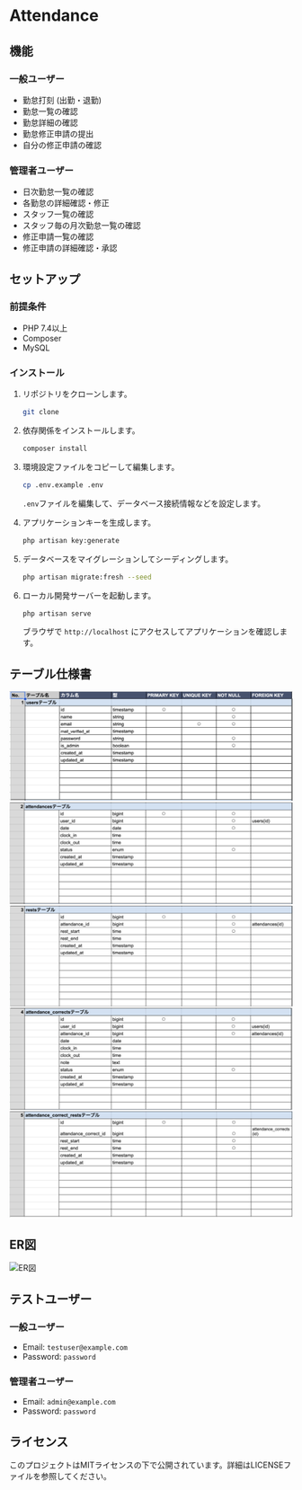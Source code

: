 # Attendance
## 機能

### 一般ユーザー

- 勤怠打刻 (出勤・退勤)
- 勤怠一覧の確認
- 勤怠詳細の確認
- 勤怠修正申請の提出
- 自分の修正申請の確認

### 管理者ユーザー

- 日次勤怠一覧の確認
- 各勤怠の詳細確認・修正
- スタッフ一覧の確認
- スタッフ毎の月次勤怠一覧の確認
- 修正申請一覧の確認
- 修正申請の詳細確認・承認

## セットアップ

### 前提条件

- PHP 7.4以上
- Composer
- MySQL

### インストール

1. リポジトリをクローンします。

    ```sh
    git clone

    ```

2. 依存関係をインストールします。

    ```sh
    composer install
    ```

3. 環境設定ファイルをコピーして編集します。

    ```sh
    cp .env.example .env
    ```

    `.env`ファイルを編集して、データベース接続情報などを設定します。

4. アプリケーションキーを生成します。

    ```sh
    php artisan key:generate
    ```

5. データベースをマイグレーションしてシーディングします。

    ```sh
    php artisan migrate:fresh --seed
    ```

6. ローカル開発サーバーを起動します。

    ```sh
    php artisan serve
    ```

    ブラウザで `http://localhost` にアクセスしてアプリケーションを確認します。

## テーブル仕様書
![users_table](./docs/users.png)
![attendances](./docs/attendances.png)
![rests](./docs/rests.png)
![attendance_corrects](./docs/attendance_corrects.png)
![attendance_correct_rests](./docs/attendance_correct_rests.png)

## ER図
![ER図](./docs/.drawlo.png)

## テストユーザー

### 一般ユーザー

- Email: `testuser@example.com`
- Password: `password`

### 管理者ユーザー

- Email: `admin@example.com`
- Password: `password`

## ライセンス

このプロジェクトはMITライセンスの下で公開されています。詳細はLICENSEファイルを参照してください。
